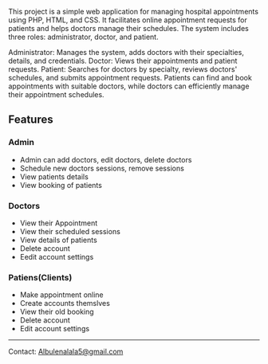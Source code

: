


This project is a simple web application for managing hospital appointments using PHP, HTML, and CSS. It facilitates online appointment requests for patients and helps doctors manage their schedules. The system includes three roles: administrator, doctor, and patient.

Administrator: Manages the system, adds doctors with their specialties, details, and credentials.
Doctor: Views their appointments and patient requests.
Patient: Searches for doctors by specialty, reviews doctors' schedules, and submits appointment requests.
Patients can find and book appointments with suitable doctors, while doctors can efficiently manage their appointment schedules.
## Features

### Admin
  
- Admin can add doctors, edit doctors, delete doctors    
- Schedule new doctors sessions, remove sessions   
- View patients details    
- View booking of patients    
    
    
 
 
### Doctors

- View their Appointment
- View their scheduled sessions
- View details of patients
- Delete account    
- Eedit account settings
    

    
### Patiens(Clients)
  
  - Make appointment online
  - Create accounts themslves
  - View their old booking
  - Delete account
  - Edit account settings    

  
-----------------------------------------------
Contact: Albulenalala5@gmail.com






